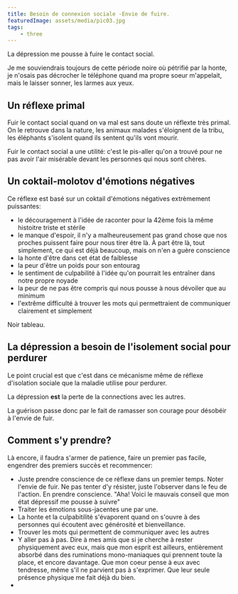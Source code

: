 ```yaml
---
title: Besoin de connexion sociale -Envie de fuire.
featuredImage: assets/media/pic03.jpg
tags:
    - three
---
```


La dépression me pousse à fuire le contact social.

Je me souviendrais toujours de cette période noire
où pétrifié par la honte, je n'osais pas décrocher
le téléphone quand ma propre soeur m'appelait, mais le laisser
sonner, les larmes aux yeux.

## Un réflexe primal

Fuir le contact social quand on va mal est sans doute un réflexte très primal.
On le retrouve dans la nature, les animaux malades s'éloignent de la tribu,
les éléphants s'isolent quand ils sentent qu'ils vont mourir.

Fuir le contact social a une utilité: c'est le pis-aller qu'on a trouvé
pour ne pas avoir l'air misérable devant les personnes qui nous sont chères.

## Un coktail-molotov d'émotions négatives

Ce réflexe est basé sur un coktail d'émotions négatives extrèmement puissantes:

- le découragement à l'idée de raconter pour la 42ème fois la même histoitre triste et stérile
- le manque d'espoir, il n'y a malheureusement pas grand chose que nos proches puissent faire pour nous tirer être là. À part être là, tout simplement, ce qui est déjà beaucoup, mais on n'en a guère conscience
- la honte d'être dans cet état de faiblesse
- la peur d'être un poids pour son entourag
- le sentiment de culpabilité à l'idée qu'on pourrait les entraîner dans notre propre noyade
- la peur de ne pas être compris qui nous pousse à nous dévoiler que au minimum
- l'extrême difficulté à trouver les mots qui permettraient de communiquer clairement et simplement

Noir tableau.

## La dépression a besoin de l'isolement social pour perdurer

Le point crucial est que c'est dans ce mécanisme même de réflexe d'isolation sociale
que la maladie utilise pour perdurer.

La dépression **est** la perte de la connections avec les autres.

La guérison passe donc par le fait de ramasser son courage pour désobéir à l'envie de fuir.

## Comment s'y prendre?

Là encore, il faudra s'armer de patience, faire un premier pas facile,
engendrer des premiers succès et recommencer:

- Juste prendre conscience de ce réflexe dans un premier temps. Noter l'envie de fuir. Ne pas tenter d'y résister, juste l'observer dans le feu de l'action. En prendre conscience. "Aha! Voici le mauvais conseil que mon état dépressif me pousse à suivre"
- Traiter les émotions sous-jacentes une par une.
- La honte et la culpabitilité s'évaporent quand on s'ouvre à des personnes qui écoutent avec générosité et bienveillance.
- Trouver les mots qui permettent de communiquer avec les autres
- Y aller pas à pas. Dire à mes amis que si je cherche à rester physiquement avec eux, mais que mon esprit est ailleurs, entièrement absorbé dans des ruminations mono-maniaques qui prennent toute la place, et encore davantage. Que mon coeur pense à eux avec tendresse, même s'il ne parvient pas à s'exprimer. Que leur seule présence physique me fait déjà du bien.
-
